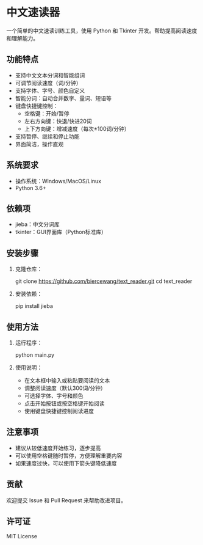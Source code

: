 # 中文速读器

一个简单的中文速读训练工具，使用 Python 和 Tkinter 开发。帮助提高阅读速度和理解能力。

## 功能特点

- 支持中文文本分词和智能组词
- 可调节阅读速度（词/分钟）
- 支持字体、字号、颜色自定义
- 智能分词：自动合并数字、量词、短语等
- 键盘快捷键控制：
  - 空格键：开始/暂停
  - 左右方向键：快退/快进20词
  - 上下方向键：增减速度（每次±100词/分钟）
- 支持暂停、继续和停止功能
- 界面简洁，操作直观

## 系统要求

- 操作系统：Windows/MacOS/Linux
- Python 3.6+

## 依赖项

- jieba：中文分词库
- tkinter：GUI界面库（Python标准库）

## 安装步骤

1. 克隆仓库：

    git clone https://github.com/biercewang/text_reader.git
    cd text_reader

2. 安装依赖：

    pip install jieba

## 使用方法

1. 运行程序：

    python main.py

2. 使用说明：
   - 在文本框中输入或粘贴要阅读的文本
   - 调整阅读速度（默认300词/分钟）
   - 可选择字体、字号和颜色
   - 点击开始按钮或按空格键开始阅读
   - 使用键盘快捷键控制阅读进度

## 注意事项

- 建议从较低速度开始练习，逐步提高
- 可以使用空格键随时暂停，方便理解重要内容
- 如果速度过快，可以使用下箭头键降低速度

## 贡献

欢迎提交 Issue 和 Pull Request 来帮助改进项目。

## 许可证

MIT License